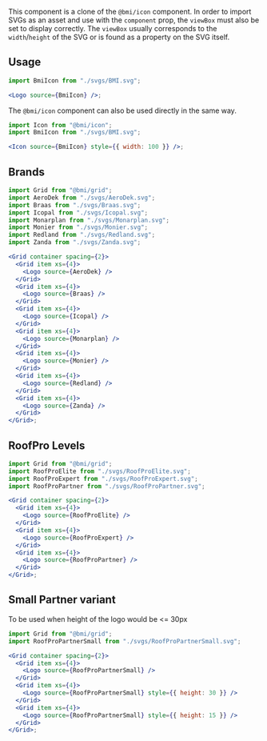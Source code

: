 This component is a clone of the `@bmi/icon` component. In order to import SVGs
as an asset and use with the `component` prop, the `viewBox` must also be set to
display correctly. The `viewBox` usually corresponds to the `width`/`height` of
the SVG or is found as a property on the SVG itself.

## Usage

```jsx
import BmiIcon from "./svgs/BMI.svg";

<Logo source={BmiIcon} />;
```

The `@bmi/icon` component can also be used directly in the same way.

```jsx
import Icon from "@bmi/icon";
import BmiIcon from "./svgs/BMI.svg";

<Icon source={BmiIcon} style={{ width: 100 }} />;
```

## Brands

```jsx
import Grid from "@bmi/grid";
import AeroDek from "./svgs/AeroDek.svg";
import Braas from "./svgs/Braas.svg";
import Icopal from "./svgs/Icopal.svg";
import Monarplan from "./svgs/Monarplan.svg";
import Monier from "./svgs/Monier.svg";
import Redland from "./svgs/Redland.svg";
import Zanda from "./svgs/Zanda.svg";

<Grid container spacing={2}>
  <Grid item xs={4}>
    <Logo source={AeroDek} />
  </Grid>
  <Grid item xs={4}>
    <Logo source={Braas} />
  </Grid>
  <Grid item xs={4}>
    <Logo source={Icopal} />
  </Grid>
  <Grid item xs={4}>
    <Logo source={Monarplan} />
  </Grid>
  <Grid item xs={4}>
    <Logo source={Monier} />
  </Grid>
  <Grid item xs={4}>
    <Logo source={Redland} />
  </Grid>
  <Grid item xs={4}>
    <Logo source={Zanda} />
  </Grid>
</Grid>;
```

## RoofPro Levels

```jsx
import Grid from "@bmi/grid";
import RoofProElite from "./svgs/RoofProElite.svg";
import RoofProExpert from "./svgs/RoofProExpert.svg";
import RoofProPartner from "./svgs/RoofProPartner.svg";

<Grid container spacing={2}>
  <Grid item xs={4}>
    <Logo source={RoofProElite} />
  </Grid>
  <Grid item xs={4}>
    <Logo source={RoofProExpert} />
  </Grid>
  <Grid item xs={4}>
    <Logo source={RoofProPartner} />
  </Grid>
</Grid>;
```

## Small Partner variant

To be used when height of the logo would be <= 30px

```jsx
import Grid from "@bmi/grid";
import RoofProPartnerSmall from "./svgs/RoofProPartnerSmall.svg";

<Grid container spacing={2}>
  <Grid item xs={4}>
    <Logo source={RoofProPartnerSmall} />
  </Grid>
  <Grid item xs={4}>
    <Logo source={RoofProPartnerSmall} style={{ height: 30 }} />
  </Grid>
  <Grid item xs={4}>
    <Logo source={RoofProPartnerSmall} style={{ height: 15 }} />
  </Grid>
</Grid>;
```
